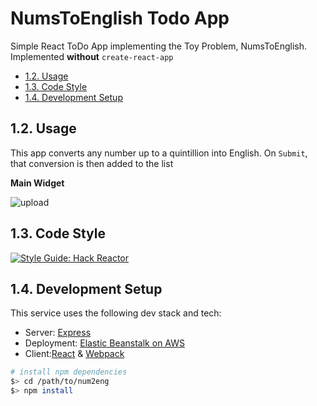 # NumsToEnglish Todo App

Simple React ToDo App implementing the Toy Problem, NumsToEnglish.
Implemented **without** `create-react-app`

- [1.2. Usage](#13-usage)
- [1.3. Code Style](#13-code-style)
- [1.4. Development Setup](#14-development-setup)

## 1.2. Usage


This app converts any number up to a quintillion into English.  On `Submit`, that conversion is then added to the list

**Main Widget**

![upload](https://giant.gfycat.com/DecisiveScarceBull.gif)

## 1.3. Code Style


[![Style Guide: Hack Reactor](https://img.shields.io/badge/Style%20Guide-Hack%20Reactor-blue.svg)](https://github.com/hackreactor-labs/eslint-config-hackreactor)

## 1.4. Development Setup


This service uses the following dev stack and tech:
  - Server: [Express](http://expressjs.com/)
  - Deployment: [Elastic Beanstalk on AWS](https://aws.amazon.com/elasticbeanstalk/)
  - Client:[React](http://reactjs.org/) & [Webpack](https://webpack.js.org)

```sh
# install npm dependencies
$> cd /path/to/num2eng
$> npm install